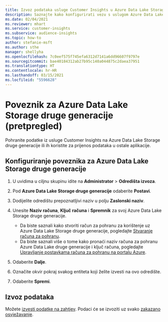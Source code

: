 ```yaml
---
title: Izvoz podataka usluge Customer Insights u Azure Data Lake Storage druge generacije
description: Saznajte kako konfigurirati vezu s uslugom Azure Data Lake Storage druge generacije.
ms.date: 02/04/2021
ms.reviewer: mhart
ms.service: customer-insights
ms.subservice: audience-insights
ms.topic: how-to
author: stefanie-msft
ms.author: sthe
manager: shellyha
ms.openlocfilehash: 7c0eef575f745efa6312d7141a6dd96607f9797e
ms.sourcegitcommit: bae40184312ab27b95c140a044875c2daea37951
ms.translationtype: HT
ms.contentlocale: hr-HR
ms.lasthandoff: 03/15/2021
ms.locfileid: "5596628"
---
```

# <a name="connector-for-azure-data-lake-storage-gen2-preview"></a>Poveznik za Azure Data Lake Storage druge generacije (pretpregled)

Pohranite podatke iz usluge Customer Insights na Azure Data Lake Storage druge generacije ili ih koristite za prijenos podataka u ostale aplikacije.

## <a name="configure-the-connector-for-azure-data-lake-storage-gen2"></a>Konfiguriranje poveznika za Azure Data Lake Storage druge generacije

1. U uvidima u ciljnu skupinu idite na **Administrator** > **Odredišta izvoza**.

1. Pod **Azure Data Lake Storage druge generacije** odaberite **Postavi**.

1. Dodijelite odredištu prepoznatljivi naziv u polju **Zaslonski naziv**.

1. Unesite **Naziv računa**, **Ključ računa** i **Spremnik** za svoj Azure Data Lake Storage druge generacije.
    - Da biste saznali kako stvoriti račun za pohranu za korištenje uz Azure Data Lake Storage druge generacije, pogledajte [Stvaranje računa za pohranu](/azure/storage/blobs/create-data-lake-storage-account). 
    - Da biste saznali više o tome kako pronaći naziv računa za pohranu Azure Data Lake druge generacije i ključ računa, pogledajte [Upravljanje postavkama računa za pohranu na portalu Azure](/azure/storage/common/storage-account-manage).

1. Odaberite **Dalje**.

1. Označite okvir pokraj svakog entiteta koji želite izvesti na ovo odredište.

1. Odaberite **Spremi**.

## <a name="export-the-data"></a>Izvoz podataka

Možete [izvesti podatke na zahtjev](export-destinations.md#export-data-on-demand). Podaci će se izvoziti uz svako [zakazano osvježavanje](system.md#schedule-tab).